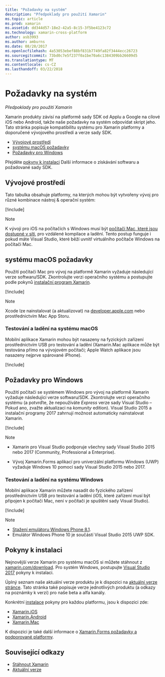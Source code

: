 ```yaml
---
title: "Požadavky na systém"
description: "Předpoklady pro použití Xamarin"
ms.topic: article
ms.prod: xamarin
ms.assetid: dd344d57-18e2-42a5-8c15-3f5be4123c72
ms.technology: xamarin-cross-platform
author: asb3993
ms.author: amburns
ms.date: 08/28/2017
ms.openlocfilehash: 4a53053ebef88bf831b7749fa82f3444ecc26723
ms.sourcegitcommit: 73bd0c7e5f237f0a1be70a6c1384309bb26609d5
ms.translationtype: MT
ms.contentlocale: cs-CZ
ms.lasthandoff: 03/22/2018
---
```

# <a name="system-requirements"></a>Požadavky na systém

_Předpoklady pro použití Xamarin_

Xamarin produkty závisí na platformě sady SDK od Applu a Google na cílové iOS nebo Android, takže naše požadavky na systém odpovídat skript jeho. Tato stránka popisuje kompatibilitu systému pro Xamarin platformy a doporučené vývojového prostředí a verze sady SDK.

- [Vývojové prostředí](#devenv)
- [systému macOS požadavky](#mac)
- [Požadavky pro Windows](#windows)

Přejděte [pokyny k instalaci](#install) Další informace o získávání softwaru a požadované sady SDK.

<a name="devenv" />

## <a name="development-environments"></a>Vývojové prostředí

Tato tabulka obsahuje platformy, na kterých mohou být vytvořeny vývoj pro různé kombinace nástroj & operační systém:

[!include[](~/cross-platform/includes/development-environment.md)]


> [!NOTE]
> K vývoji pro iOS na počítačích s Windows musí být [počítači Mac, které jsou dostupné v síti](~/ios/get-started/installation/windows/connecting-to-mac/index.md), pro vzdálené kompilace a ladění. Tento postup funguje i pokud máte Visual Studio, které běží uvnitř virtuálního počítače Windows na počítači Mac.

<a name="mac" />

## <a name="macos-requirements"></a>systému macOS požadavky

Použití počítači Mac pro vývoj na platformě Xamarin vyžaduje následující verze softwaru/SDK. Zkontrolujte verzi operačního systému a postupujte podle pokynů [instalační program Xamarin](#install).

[!include[](~/cross-platform/includes/macos-requirements.md)]

> [!NOTE]
> Xcode lze nainstalovat (a aktualizovat) na [developer.apple.com](https://developer.apple.com/xcode/download/) nebo prostřednictvím Mac App Storu.

### <a name="testing--debugging-on-macos"></a>Testování a ladění na systému macOS

Mobilní aplikace Xamarin mohou být nasazeny na fyzických zařízení prostřednictvím USB pro testování a ladění (Xamarin.Mac aplikace může být testována přímo na vývojovém počítači; Apple Watch aplikace jsou nasazeny nejprve spárované iPhone).

[!include[](~/cross-platform/includes/macos-testing.md)]


<a name="windows" />

## <a name="windows-requirements"></a>Požadavky pro Windows

Použití počítači se systémem Windows pro vývoj na platformě Xamarin vyžaduje následující verze softwaru/SDK.
Zkontrolujte verzi operačního systému (a potvrďte, že nepoužíváte *Express* verze sady Visual Studio – Pokud ano, zvažte aktualizaci na *komunity* edition).
Visual Studio 2015 a instalační programy 2017 zahrnují možnost automaticky nainstalovat Xamarin.

[!include[](~/cross-platform/includes/windows-requirements.md)]


> [!NOTE]
>
>* Xamarin pro Visual Studio podporuje všechny sady Visual Studio 2015 nebo 2017 (Community, Professional a Enterprise).
>
>* Vývoj Xamarin.Forms aplikací pro univerzální platformu Windows (UWP) vyžaduje Windows 10 pomocí sady Visual Studio 2015 nebo 2017.


### <a name="testing--debugging-on-windows"></a>Testování a ladění na systému Windows

Mobilní aplikace Xamarin můžete nasadit do fyzického zařízení prostřednictvím USB pro testování a ladění (iOS, které zařízení musí být připojen k počítači Mac, není v počítači je spuštění sady Visual Studio).

[!include[](~/cross-platform/includes/windows-testing.md)]


> [!NOTE]
>
>* [Stažení emulátoru Windows Phone 8.1](https://www.microsoft.com/en-us/download/details.aspx?id=43719).
>* Emulátor Windows Phone 10 je součástí Visual Studio 2015 UWP SDK.

<a name="install" />

## <a name="installation-instructions"></a>Pokyny k instalaci

Nejnovější verze Xamarin pro systému macOS si můžete stáhnout z [xamarin.com/download](http://xamarin.com/download). Pro systém Windows, postupujte [Visual Studio 2017](https://docs.microsoft.com/en-us/visualstudio/install/install-visual-studio) pokyny k instalaci.

Úplný seznam naše aktuální verze produktu je k dispozici na [aktuální verze stránce](http://developer.xamarin.com/releases/current/). Tato stránka také popisuje verze jednotlivých produktu (a odkazy na poznámky k verzi) pro naše beta a alfa kanály.

Konkrétní [instalace](~/cross-platform/get-started/installation/index.md) pokyny pro každou platformu, jsou k dispozici zde:

- [Xamarin.iOS](~/ios/get-started/installation/index.md)
- [Xamarin.Android](~/android/get-started/installation/index.md)
- [Xamarin.Mac](~/mac/get-started/installation.md)

K dispozici je také další informace o [Xamarin.Forms požadavky a podporované platformy](~/xamarin-forms/get-started/installation.md).


## <a name="related-links"></a>Související odkazy

- [Stáhnout Xamarin](https://xamarin.com/download/)
- [Aktuální verze](https://developer.xamarin.com/releases/current/)
